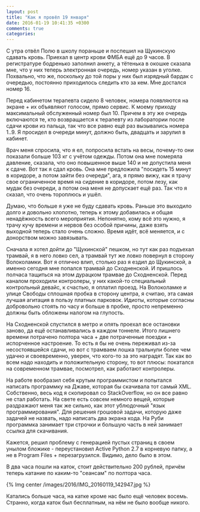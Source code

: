 ```yaml
---
layout: post
title: "Как я провёл 19 января"
date: 2016-01-19 10:41:35 +0300
comments: true
categories: 
---
```

С утра отвёл Полю в школу пораньше и поспешил на Щукинскую сдавать кровь. Приехал в центр крови ФМБА ещё до 9 часов. В регистратуре бодренько заполнил анкету, а тётенька в окошке сказала мне, что у них теперь электронная очередь, номер указан в уголке. Похвально, что же, поскольку до той поры у них был изрядный бардак с очередью, постоянно приходилось следить кто за кем. Мне достался номер 16.

Перед кабинетом терапевта сидело 8 человек, номера появляются на экране + их объявляют голосом, прямо сервис. К моему приходу максимальный обслуженный номер был 10. Причем в эту же очередь включаются те, кто возвращается к терапевту из лаборатории после сдачи крови из пальца, так что все равно ещё раз вызывались номера 1..9. Я просидел в очереди минут, должно быть, двадцать и зарулил в кабинет.

Врач меня спросила, что я ел, попросила встать на весы, почему-то они показали больше 103 кг с учётом одежды. Потом она мне померяла давление, сказала, что оно повышенное выше 140 и не допустила меня к сдаче. Вот так я сдал кровь. Она мне предложила "посидеть 15 минут в коридоре, а потом зайти без очереди", ага, я прямо вижу, как я трачу свое ограниченное время на сидение в коридоре, потом лезу, как мудак без очереди, а потом она меня не допускает ещё раз. Так что я сказал, что очень тороплюсь и ушёл.

Думаю, что больше я уже не буду сдавать кровь. Раньше это выходило долго и довольно хлопотно, теперь к этому добавилась и общая ненадёжность всего мероприятия. Непонятно, кому всё это нужно, я трачу кучу времени и нервов без особой причины, даже взять выходной теперь стало очень сложно. Время идёт, всё меняется, и с донорством можно завязывать. 

Сначала я хотел дойти до "Щукинской" пешком, но тут как раз подъехал трамвай, я в него ловко сел, а трамвай тут же ловко повернул в сторону Волоколамки. Вот я отлично влип, столько раз я ездил до Щукинской, а именно сегодня мне попался трамвай до Сходненской. И пришлось полчаса тащиться на этом дурацком трамвае до Сходненской. Перед каналом проходили контролеры, у них какой-то специальный контрольный девайс, к счастью, я оплатил проезд. На Волоколамке и улице Свободы сплошная пробка в сторону центра, я считаю, эта самая лучшая агитация в пользу платных парковок. Идиоты, которые согласны добровольно стоять по часу и больше в пробке, просто непременно должны быть обложены налогом на глупость.

На Сходненской спустился в метро и опять проехал все остановки заново, да ещё останавливались в каждом тоннеле. Итого лишнего времени потрачено полтора часа + две потраченные поездки + испорченное настроение. То есть я бы не очень переживал из-за несостоявшейся сдачи, но вот с трамваем лошка тральнули более чем удачно и своевременно, уверен, что кого-то за это наградят. Так как во всем надо находить и положительную сторону, то вот плюсы: покатался на современном трамвае, посмотрел, как работают контролеры.

На работе вообразил себя крутым программистом и попытался написать программку на Джаве, которая бы скачивала тот самый XML. Собственно, весь код я скопировал со StackOverflow, но он все равно не стал работать. На свете есть совсем немного вещей, которые раздражают меня так же сильно, как этот ублюдочный "язык программирования". Для решения грошовой задачи, которую даже задачей не назвать, надо написать два экрана кода. На Руби программка занимает три строчки и большую часть в ней занимает ссылка для скачивания.

Кажется, решил проблему с генерацией пустых страниц в своем унылом бложике - переустановил Active Python 2.7 в корневую папку, а не в Program Files + перезагрузился. Видимо, дело было в этом.

В два часа пошли на каток, стоит действительно 200 рублей, причём теперь катание по каким-то "сеансам" по полтора часа. 

{% Img center /images/2016/IMG_20160119_142947.jpg %}

Катались больше часа, на катке кроме нас было ещё человек восемь. Странно, когда каток был бесплатным, на нём не было вообще никого.